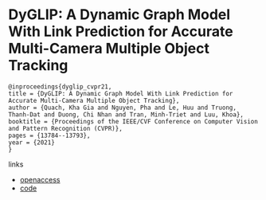 # DyGLIP: A Dynamic Graph Model With Link Prediction for Accurate Multi-Camera Multiple Object Tracking

```
@inproceedings{dyglip_cvpr21,
title = {DyGLIP: A Dynamic Graph Model With Link Prediction for Accurate Multi-Camera Multiple Object Tracking},
author = {Quach, Kha Gia and Nguyen, Pha and Le, Huu and Truong, Thanh-Dat and Duong, Chi Nhan and Tran, Minh-Triet and Luu, Khoa},
booktitle = {Proceedings of the IEEE/CVF Conference on Computer Vision and Pattern Recognition (CVPR)},
pages = {13784--13793},
year = {2021}
}
```
links
- [openaccess](http://openaccess.thecvf.com//content/CVPR2021/html/Quach_DyGLIP_A_Dynamic_Graph_Model_With_Link_Prediction_for_Accurate_CVPR_2021_paper.html)
- [code](https://github.com/uark-cviu/DyGLIP)
